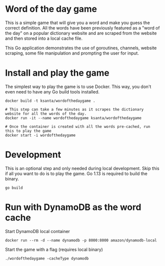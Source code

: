 # Word of the day game
This is a simple game that will give you a word and make you guess the correct definition. All the words have been
previously featured as a "word of the day" on a popular dictionary website and are scraped from the website and then 
stored into a local cache file.

This Go application demonstrates the use of goroutines, channels, website scraping, some file manipulation and prompting
the user for input.

# Install and play the game
The simplest way to play the game is to use Docker. This way, you don't even need to have any Go build tools installed.

```shell script
docker build -t ksanta/wordofthedaygame .

# This step can take a few minutes as it scrapes the dictionary website for all the words of the day.
docker run -it --name wordofthedaygame ksanta/wordofthedaygame

# Once the container is created with all the words pre-cached, run this to play the game
docker start -i wordofthedaygame
```

# Development
This is an optional step and only needed during local development. Skip this if all you want to do is to play the game.
Go 1.13 is required to build the binary.
```shell script
go build
````

# Run with DynamoDB as the word cache
Start DynamoDB local container
```shell script
docker run --rm -d --name dynamodb -p 8000:8000 amazon/dynamodb-local
```
Start the game with a flag (requires local binary)
```shell script
./wordofthedaygame -cacheType dynamodb
```